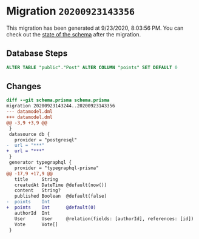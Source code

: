 # Migration `20200923143356`

This migration has been generated at 9/23/2020, 8:03:56 PM.
You can check out the [state of the schema](./schema.prisma) after the migration.

## Database Steps

```sql
ALTER TABLE "public"."Post" ALTER COLUMN "points" SET DEFAULT 0
```

## Changes

```diff
diff --git schema.prisma schema.prisma
migration 20200923143244..20200923143356
--- datamodel.dml
+++ datamodel.dml
@@ -3,9 +3,9 @@
 }
 datasource db {
   provider = "postgresql"
-  url = "***"
+  url = "***"
 }
 generator typegraphql {
   provider = "typegraphql-prisma"
@@ -17,9 +17,9 @@
   title     String
   createdAt DateTime @default(now())
   content   String?
   published Boolean  @default(false)
-  points    Int
+  points    Int      @default(0)
   authorId  Int
   User      User     @relation(fields: [authorId], references: [id])
   Vote      Vote[]
 }
```


